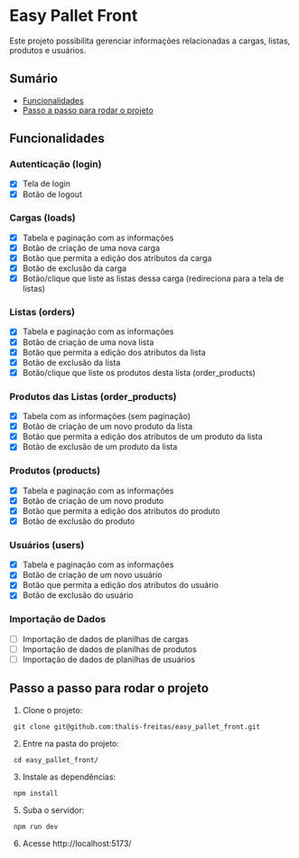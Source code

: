 # Easy Pallet Front

Este projeto possibilita gerenciar informações relacionadas a cargas, listas, produtos e usuários.

## Sumário
  * [Funcionalidades](#funcionalidades)
  * [Passo a passo para rodar o projeto](#passo-a-passo-para-rodar-o-projeto)

## Funcionalidades

### Autenticação (login)
- [x] Tela de login
- [x] Botão de logout

### Cargas (loads)
- [x] Tabela e paginação com as informações
- [x] Botão de criação de uma nova carga
- [x] Botão que permita a edição dos atributos da carga
- [x] Botão de exclusão da carga
- [x] Botão/clique que liste as listas dessa carga (redireciona para a tela de listas)

### Listas (orders)
- [x] Tabela e paginação com as informações
- [x] Botão de criação de uma nova lista
- [x] Botão que permita a edição dos atributos da lista
- [x] Botão de exclusão da lista
- [x] Botão/clique que liste os produtos desta lista (order_products)

### Produtos das Listas (order_products)
- [x] Tabela com as informações (sem paginação)
- [x] Botão de criação de um novo produto da lista
- [x] Botão que permita a edição dos atributos de um produto da lista
- [x] Botão de exclusão de um produto da lista

### Produtos (products)
- [x] Tabela e paginação com as informações
- [x] Botão de criação de um novo produto
- [x] Botão que permita a edição dos atributos do produto
- [x] Botão de exclusão do produto

### Usuários (users)
- [x] Tabela e paginação com as informações
- [x] Botão de criação de um novo usuário
- [x] Botão que permita a edição dos atributos do usuário
- [x] Botão de exclusão do usuário

### Importação de Dados

- [ ] Importação de dados de planilhas de cargas
- [ ] Importação de dados de planilhas de produtos
- [ ] Importação de dados de planilhas de usuários

## Passo a passo para rodar o projeto

1. Clone o projeto:

```
 git clone git@github.com:thalis-freitas/easy_pallet_front.git
```

2. Entre na pasta do projeto:

```
 cd easy_pallet_front/
```

3. Instale as dependências:

```
 npm install
```

5. Suba o servidor:

```
 npm run dev
```

6. Acesse http://localhost:5173/
